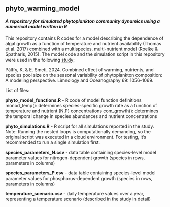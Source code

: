 ## **phyto_warming_model**
#### *A repository for simulated phytoplankton community dynamics using a numerical model written in R*

This repository contains R codes for a model describing the dependence of algal growth as a function of temperature and nutrient availability (Thomas et al. 2017) combined with a multispecies, multi-nutrient model (Roelke & Spatharis, 2015). The model code and the simulation script in this repository were used in the following [study](https://aslopubs.onlinelibrary.wiley.com/doi/10.1002/lno.12548):

Pálffy, K. & E. Smeti, 2024. Combined effect of warming, nutrients, and species pool size on the seasonal variability of phytoplankton composition: A modeling perspective. Limnology and Oceanography 69: 1056–1069.

List of files:

**phyto_model_functions.R** - R code of model function definitions  
monod_temp(): determines species-specific growth rate as a function of temperature and nutrient (N,P) concentrations
com_growth(): determines the temporal change in species abundances and nutrient concentrations

**phyto_simulations.R** - R script for all simulations reported in the study.  
Note: Running the nested loops is computationally demanding, so the original script was executed in a cloud environment. For testing, it’s recommended to run a single simulation first.

**species_parameters_N.csv** - data table containing species-level model parameter values for nitrogen-dependent growth (species in rows, parameters in columns)

**species_parameters_P.csv** - data table containing species-level model parameter values for phosphorus-dependent growth (species in rows, parameters in columns)

**temperature_scenario.csv** - daily temperature values over a year, representing a temperature scenario (described in the study in detail)
